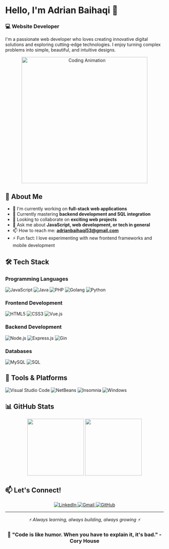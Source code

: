 # Hello, I'm Adrian Baihaqi 👋

### 💻 Website Developer

I'm a passionate web developer who loves creating innovative digital solutions and exploring cutting-edge technologies. I enjoy turning complex problems into simple, beautiful, and intuitive designs.

<p align="center">
  <img alt="Coding Animation" src="https://user-images.githubusercontent.com/74038190/212748842-9fcbad5b-6173-4175-8a61-521f3dbb7514.gif" width="400">
</p>

## 🚀 About Me

- 🔭 I'm currently working on **full-stack web applications**
- 🌱 Currently mastering **backend development and SQL integration**
- 👯 Looking to collaborate on **exciting web projects**
- 💬 Ask me about **JavaScript, web development, or tech in general**
- 📫 How to reach me: **adrianbaihaqi53@gmail.com**
- ⚡ Fun fact: I love experimenting with new frontend frameworks and mobile development

## 🛠️ Tech Stack

### Programming Languages
![JavaScript](https://img.shields.io/badge/-JavaScript-05122A?style=for-the-badge&logo=javascript&logoColor=F7DF1E)
![Java](https://img.shields.io/badge/-Java-05122A?style=for-the-badge&logo=java&logoColor=FFA518)
![PHP](https://img.shields.io/badge/-PHP-05122A?style=for-the-badge&logo=php&logoColor=777BB4)
![Golang](https://img.shields.io/badge/-Golang-05122A?style=for-the-badge&logo=go&logoColor=00ADD8)
![Python](https://img.shields.io/badge/-Python-05122A?style=for-the-badge&logo=python&logoColor=3776AB)

### Frontend Development
![HTML5](https://img.shields.io/badge/-HTML5-05122A?style=for-the-badge&logo=html5&logoColor=E34F26)
![CSS3](https://img.shields.io/badge/-CSS3-05122A?style=for-the-badge&logo=css3&logoColor=1572B6)
![Vue.js](https://img.shields.io/badge/-Vue.js-05122A?style=for-the-badge&logo=vue.js&logoColor=4FC08D)

### Backend Development
![Node.js](https://img.shields.io/badge/-Node.js-05122A?style=for-the-badge&logo=node.js&logoColor=339933)
![Express.js](https://img.shields.io/badge/-Express.js-05122A?style=for-the-badge&logo=express&logoColor=white)
![Gin](https://img.shields.io/badge/-Gin-05122A?style=for-the-badge&logo=go&logoColor=00ADD8)

### Databases
![MySQL](https://img.shields.io/badge/-MySQL-05122A?style=for-the-badge&logo=mysql&logoColor=4479A1)
![SQL](https://img.shields.io/badge/-SQL-05122A?style=for-the-badge&logo=mysql&logoColor=4479A1)

## 🔧 Tools & Platforms

![Visual Studio Code](https://img.shields.io/badge/-VS%20Code-05122A?style=for-the-badge&logo=visual-studio-code&logoColor=007ACC)
![NetBeans](https://img.shields.io/badge/-NetBeans-05122A?style=for-the-badge&logo=apache-netbeans-ide&logoColor=1B6AC6)
![Insomnia](https://img.shields.io/badge/-Insomnia-05122A?style=for-the-badge&logo=insomnia&logoColor=4000BF)
![Windows](https://img.shields.io/badge/-Windows-05122A?style=for-the-badge&logo=windows&logoColor=0078D6)

## 📊 GitHub Stats

<p align="center">
  <img height="180em" src="https://github-readme-stats.vercel.app/api?username=SnowFx1&show_icons=true&theme=radical&hide_border=true" />
  <img height="180em" src="https://github-readme-stats.vercel.app/api/top-langs/?username=SnowFx1&layout=compact&theme=radical&hide_border=true" />
</p>

## 📫 Let's Connect!

<p align="center">
  <a href="https://www.linkedin.com/in/adrian-baihaqi-069a71303/">
    <img src="https://img.shields.io/badge/-LinkedIn-0077B5?style=for-the-badge&logo=linkedin&logoColor=white" alt="LinkedIn"/>
  </a>
  <a href="mailto:adrianbaihaqi902@gmail.com">
    <img src="https://img.shields.io/badge/-Gmail-D14836?style=for-the-badge&logo=gmail&logoColor=white" alt="Gmail"/>
  </a>
  <a href="https://github.com/KRNCw5936/">
    <img src="https://img.shields.io/badge/-GitHub-181717?style=for-the-badge&logo=github&logoColor=white" alt="GitHub"/>
  </a>
</p>

---

<p align="center">
  <i>⚡ Always learning, always building, always growing ⚡</i>
</p>

<div align="center">
  
### 🎯 "Code is like humor. When you have to explain it, it's bad." - Cory House
  
</div>
